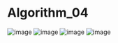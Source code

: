 # Algorithm_04
![image](https://user-images.githubusercontent.com/102575720/172912077-6bff0734-7f79-448c-853d-b59d1d89c1f3.png)
![image](https://user-images.githubusercontent.com/102575720/172910937-8c62c942-9689-4697-becd-a5ae8e0c8bab.png)
![image](https://user-images.githubusercontent.com/102575720/172911561-5c10693f-f6ba-4713-9ba7-5ee69583f30a.png)
![image](https://user-images.githubusercontent.com/102575720/172911633-601eca01-9b71-429f-8bda-55ee6dbed5a4.png)
